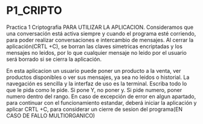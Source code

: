 # P1_CRIPTO
Practica 1 Criptografia
PARA UTILIZAR LA APLICACION.
Consideramos que una conversación está activa siempre y cuando el programa esté corriendo, para poder realizar conversaciones e intercambio de mensajes. Al cerrar 
la aplicación(CRTL +C), se borran las claves simetricas encriptadas y los mensajes no leidos, por lo que cualquier mensaje no leido por el usuario será borrado si se cierra la aplicación.


En esta aplicacion un usuario puede poner un producto a la venta, ver productos disponibles o ver sus mensajes, ya sea no leidos o historial.
La navegación es sencilla y la interfaz de uso es la terminal. Escriba todo lo que le pida como le pide. Si pone Y, no poner y.  Si pide numero, poner numero dentro del rango. En caso de excepción de error en algun apartado, para continuar con el funcionamiento estandar, deberá iniciar la aplicación y aplicar CRTL +C, para considerar un cierre de sesion del programa(EN CASO DE FALLO MULTIORGANICO)